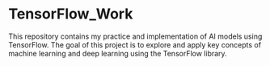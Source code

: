 # TensorFlow_Work
This repository contains my practice and implementation of AI models using TensorFlow. The goal of this project is to explore and apply key concepts of machine learning and deep learning using the TensorFlow library.
